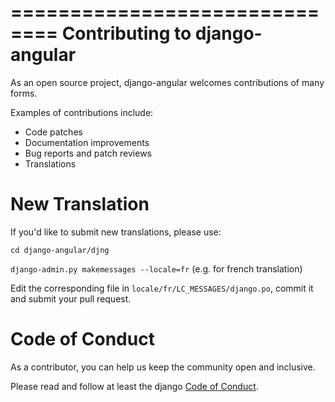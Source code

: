 ==============================
Contributing to django-angular
==============================

As an open source project, django-angular welcomes contributions of many forms.

Examples of contributions include:

* Code patches
* Documentation improvements
* Bug reports and patch reviews
* Translations


New Translation
===============

If you'd like to submit new translations, please use:


`cd django-angular/djng`

`django-admin.py makemessages --locale=fr` (e.g. for french translation)


Edit the corresponding file in `locale/fr/LC_MESSAGES/django.po`, commit it and submit your pull request.


Code of Conduct
===============

As a contributor, you can help us keep the community open and inclusive.

Please read and follow at least the django [Code of Conduct](https://www.djangoproject.com/conduct/).

